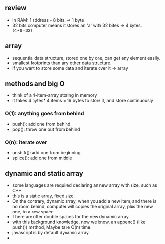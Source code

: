 ## review
- in RAM: 1 address - 8 bits, => 1 byte
- 32 bits computer means it stores an 'a' with 32 bites => 4 bytes. (4*8=32)

## array
- sequential data structure, stored one by one, can get any element easily.
- smallest footprints than any other data structure.
- if you want to store some data and iterate over it => array

## methods and big O
- think of a 4-item-array storing in memory
- it takes 4 bytes* 4 items = 16 bytes to store it, and store continuously

### O(1): anything goes from behind
- push(): add one from behind
- pop(): throw one out from behind

### O(n): iterate over
- unshift(): add one from beginning
- splice(): add one from middle

## dynamic and static array
- some languages are required declaring an new array with size, such as C++
- this is a static array, fixed size.
- On the contrary, dynamic array, when you add a new item, and there is no room behind, computer will copies the original array, plus the new one, to a new space.
- There are ofter double spaces for the new dynamic array.
- with this background knowledge, now we know, an append() (like push()) method, Maybe take O(n) time.
- javascript is by default dynamic array.
- 
